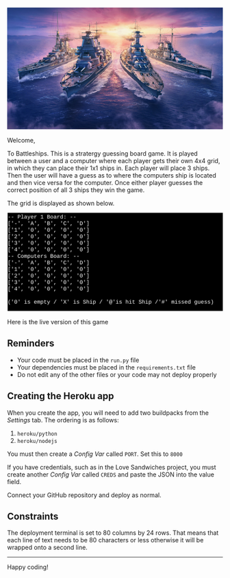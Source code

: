 ![Battleships](https://github.com/mushfique44/BattleShip_P3/blob/main/images/battleship_img.jpeg)

Welcome,

To Battleships. This is a stratergy guessing board game. It is played between a user and a computer where each player gets their own 4x4 grid, in which they can place their 1x1 ships in. Each player will place 3 ships. Then the user will have a guess as to where the computers ship is located and then vice versa for the computer. Once either player guesses the correct position of all 3 ships they win the game.

The grid is displayed as shown below.

![Battleship Board](https://github.com/mushfique44/BattleShip_P3/blob/main/images/battleship_board.jpeg)

Here is the live version of this game

## Reminders

- Your code must be placed in the `run.py` file
- Your dependencies must be placed in the `requirements.txt` file
- Do not edit any of the other files or your code may not deploy properly

## Creating the Heroku app

When you create the app, you will need to add two buildpacks from the _Settings_ tab. The ordering is as follows:

1. `heroku/python`
2. `heroku/nodejs`

You must then create a _Config Var_ called `PORT`. Set this to `8000`

If you have credentials, such as in the Love Sandwiches project, you must create another _Config Var_ called `CREDS` and paste the JSON into the value field.

Connect your GitHub repository and deploy as normal.

## Constraints

The deployment terminal is set to 80 columns by 24 rows. That means that each line of text needs to be 80 characters or less otherwise it will be wrapped onto a second line.

---

Happy coding!
